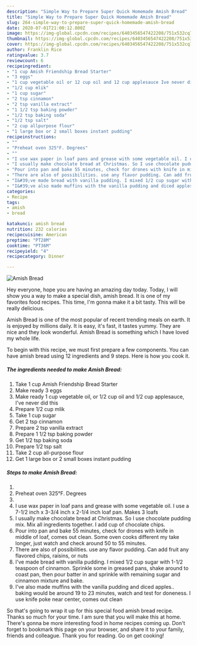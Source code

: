 ```yaml
---
description: "Simple Way to Prepare Super Quick Homemade Amish Bread"
title: "Simple Way to Prepare Super Quick Homemade Amish Bread"
slug: 264-simple-way-to-prepare-super-quick-homemade-amish-bread
date: 2020-07-01T21:00:12.800Z
image: https://img-global.cpcdn.com/recipes/6403456547422208/751x532cq70/amish-bread-recipe-main-photo.jpg
thumbnail: https://img-global.cpcdn.com/recipes/6403456547422208/751x532cq70/amish-bread-recipe-main-photo.jpg
cover: https://img-global.cpcdn.com/recipes/6403456547422208/751x532cq70/amish-bread-recipe-main-photo.jpg
author: Franklin Rice
ratingvalue: 3.7
reviewcount: 6
recipeingredient:
- "1 cup Amish Friendship Bread Starter"
- "3 eggs"
- "1 cup vegetable oil or 12 cup oil and 12 cup applesauce Ive never did this"
- "1/2 cup mlik"
- "1 cup sugar"
- "2 tsp cinnamon"
- "2 tsp vanilla extract"
- "1 1/2 tsp baking powder"
- "1/2 tsp baking soda"
- "1/2 tsp salt"
- "2 cup allpurpose flour"
- "1 large box or 2 small boxes instant pudding"
recipeinstructions:
- ""
- "Preheat oven 325°F. Degrees"
- ""
- "I use wax paper in loaf pans and grease with some vegetable oil. I use a 7-1/2 inch x 3-3/4 inch x 2-1/4 inch loaf pan. Makes 3 loafs"
- "I usually make chocolate bread at Christmas. So I use chocolate pudding mix. Mix all ingredients together. I add cup of chocolate chips."
- "Pour into pan and bake 55 minutes, check for drones with knife in middle of loaf, comes out clean. Some oven cooks different my take longer, just watch and check around 50 to 55 minutes."
- "There are also of possibilities. use any flavor pudding. Can add fruit any flavored chips, raisins, or nuts"
- "I&#39;ve made bread with vanilla pudding. I mixed 1/2 cup sugar with 1-1/2 teaspoon of cinnamon. Sprinkle some in greased pans, shake around to coast pan, then pour batter in and sprinkle with remaining sugar and cinnamon mixture and bake."
- "I&#39;ve also made muffins with the vanilla pudding and diced apples.. baking would be around 19 to 23 minutes, watch and test for doneness. I use knife poke near center, comes out clean"
categories:
- Recipe
tags:
- amish
- bread

katakunci: amish bread 
nutrition: 232 calories
recipecuisine: American
preptime: "PT28M"
cooktime: "PT36M"
recipeyield: "4"
recipecategory: Dinner

---
```



![Amish Bread](https://img-global.cpcdn.com/recipes/6403456547422208/751x532cq70/amish-bread-recipe-main-photo.jpg)

Hey everyone, hope you are having an amazing day today. Today, I will show you a way to make a special dish, amish bread. It is one of my favorites food recipes. This time, I'm gonna make it a bit tasty. This will be really delicious.



Amish Bread is one of the most popular of recent trending meals on earth. It is enjoyed by millions daily. It is easy, it's fast, it tastes yummy. They are nice and they look wonderful. Amish Bread is something which I have loved my whole life.


To begin with this recipe, we must first prepare a few components. You can have amish bread using 12 ingredients and 9 steps. Here is how you cook it.

##### The ingredients needed to make Amish Bread:

1. Take 1 cup Amish Friendship Bread Starter
1. Make ready 3 eggs
1. Make ready 1 cup vegetable oil, or 1/2 cup oil and 1/2 cup applesauce, I&#39;ve never did this
1. Prepare 1/2 cup mlik
1. Take 1 cup sugar
1. Get 2 tsp cinnamon
1. Prepare 2 tsp vanilla extract
1. Prepare 1 1/2 tsp baking powder
1. Get 1/2 tsp baking soda
1. Prepare 1/2 tsp salt
1. Take 2 cup all-purpose flour
1. Get 1 large box or 2 small boxes instant pudding




##### Steps to make Amish Bread:

1. 
1. Preheat oven 325°F. Degrees
1. 
1. I use wax paper in loaf pans and grease with some vegetable oil. I use a 7-1/2 inch x 3-3/4 inch x 2-1/4 inch loaf pan. Makes 3 loafs
1. I usually make chocolate bread at Christmas. So I use chocolate pudding mix. Mix all ingredients together. I add cup of chocolate chips.
1. Pour into pan and bake 55 minutes, check for drones with knife in middle of loaf, comes out clean. Some oven cooks different my take longer, just watch and check around 50 to 55 minutes.
1. There are also of possibilities. use any flavor pudding. Can add fruit any flavored chips, raisins, or nuts
1. I&#39;ve made bread with vanilla pudding. I mixed 1/2 cup sugar with 1-1/2 teaspoon of cinnamon. Sprinkle some in greased pans, shake around to coast pan, then pour batter in and sprinkle with remaining sugar and cinnamon mixture and bake.
1. I&#39;ve also made muffins with the vanilla pudding and diced apples.. baking would be around 19 to 23 minutes, watch and test for doneness. I use knife poke near center, comes out clean




So that's going to wrap it up for this special food amish bread recipe. Thanks so much for your time. I am sure that you will make this at home. There's gonna be more interesting food in home recipes coming up. Don't forget to bookmark this page on your browser, and share it to your family, friends and colleague. Thank you for reading. Go on get cooking!
